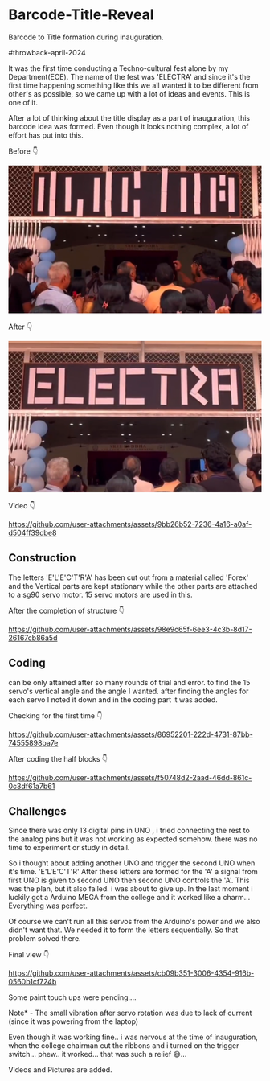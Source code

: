 # Barcode-Title-Reveal
Barcode to Title formation during inauguration.

#throwback-april-2024

It was the first time conducting a Techno-cultural fest alone by my Department(ECE). The name of the fest was 'ELECTRA' and since it's the first time happening something like this we all wanted it to be different from other's as possible, so we came up with a lot of ideas and events. This is one of it.

After a lot of thinking about the title display as a part of inauguration, this barcode idea was formed. Even though it looks nothing complex, a lot of effort has put into this.

Before 👇

![img alt](https://github.com/Anandhu-Sudha/Barcode-Title-Reveal/blob/b8478a8c827190e270fd19fada85c7808052bf87/pictures/before.png)

After 👇

![img alt](https://github.com/Anandhu-Sudha/Barcode-Title-Reveal/blob/b8478a8c827190e270fd19fada85c7808052bf87/pictures/after.png)

Video 👇

https://github.com/user-attachments/assets/9bb26b52-7236-4a16-a0af-d504ff39dbe8

<b>Construction</b>
-------------------

The letters 'E'L'E'C'T'R'A' has been cut out from a material called 'Forex' and the Vertical parts are kept stationary while the other parts are attached to a sg90 servo motor. 15 servo motors are used in this. 


After the completion of structure 👇

https://github.com/user-attachments/assets/98e9c65f-6ee3-4c3b-8d17-26167cb86a5d

<b>Coding</b>
-------------

can be only attained after so many rounds of trial and error. to find the 15 servo's vertical angle and the angle I wanted. after finding the angles for each servo I noted it down and in the coding part it was added.

Checking for the first time 👇

https://github.com/user-attachments/assets/86952201-222d-4731-87bb-74555898ba7e

After coding the half blocks 👇

https://github.com/user-attachments/assets/f50748d2-2aad-46dd-861c-0c3df61a7b61



<b>Challenges</b>
-----------------

Since there was only 13 digital pins in UNO , i tried connecting the rest to the analog pins but it was not working as expected somehow. there was no time to experiment or study in detail. 

So i thought about adding another UNO and trigger the second UNO when it's time. 
'E'L'E'C'T'R' After these letters are formed for the 'A' a signal from first UNO is given to second UNO then second UNO controls the 'A'. This was the plan, but it also failed. i was about to give up. In the last moment i luckily got a Arduino MEGA from the college and it worked like a charm... Everything was perfect.

Of course we can't run all this servos from the Arduino's power and we also didn't want that. We needed it to form the letters sequentially. So that problem solved there.

Final view 👇

https://github.com/user-attachments/assets/cb09b351-3006-4354-916b-0560b1cf724b

Some paint touch ups were pending....

Note* - The small vibration after servo rotation was due to lack of current (since it was powering from the laptop)

Even though it was working fine.. i was nervous at the time of inauguration, when the college chairman cut the ribbons and i turned on the trigger switch... phew.. it worked... that was such a relief 😅... 

Videos and Pictures are added.

